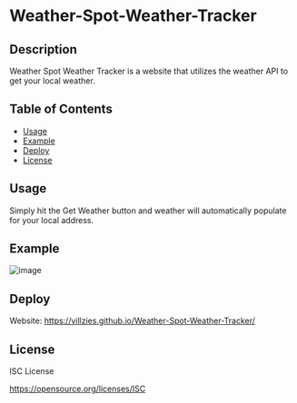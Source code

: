 # Weather-Spot-Weather-Tracker

## Description
Weather Spot Weather Tracker is a website that utilizes the weather API to get your local weather.  


## Table of Contents

- [Usage](#usage)
- [Example](#example)
- [Deploy](#deploy)
- [License](#license)


## Usage
Simply hit the Get Weather button and weather will automatically populate for your local address. 


## Example 
![image](https://github.com/Villzies/Weather-Spot-Weather-Tracker/assets/135443479/abfee13e-b1b4-48f6-a557-30a8fc7de780)

## Deploy
Website: https://villzies.github.io/Weather-Spot-Weather-Tracker/ 

## License

ISC License

https://opensource.org/licenses/ISC
